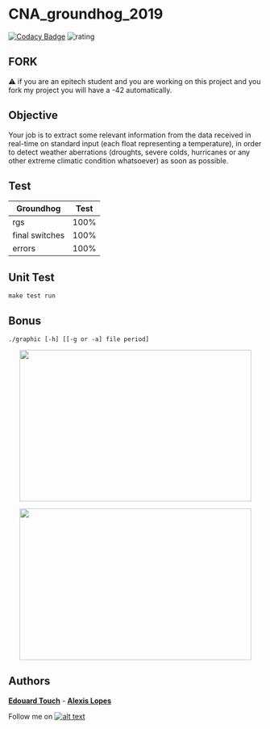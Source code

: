# CNA_groundhog_2019

[![Codacy Badge](https://api.codacy.com/project/badge/Grade/cb6e60e3c65b4f9d95a6f4c4b0141029)](https://app.codacy.com/manual/Eydou/CNA_groundhog_2019?utm_source=github.com&utm_medium=referral&utm_content=Eydou/CNA_groundhog_2019&utm_campaign=Badge_Grade_Dashboard)           ![rating](https://img.shields.io/badge/notation-★★★★★-brightgreen)

## FORK
⚠️ if you are an epitech student and you are working on this project and you fork my project 
you will have a -42 automatically.

## Objective

Your job is to extract some relevant information from the data received in real-time on standard input (each
float representing a temperature), in order to detect weather aberrations (droughts, severe colds, hurricanes
or any other extreme climatic condition whatsoever) as soon as possible.

## Test

| Groundhog | Test |
| --- | --- |
| rgs | 100% |
| final switches | 100% |
| errors | 100% |

## Unit Test

    make test run

## Bonus

    ./graphic [-h] [[-g or -a] file period]

<p align="center">
  <img width="460" height="300" src="https://github.com/Eydou/groundhog/blob/master/bonus/ground1.png">
</p>
<p align="center">
  <img width="460" height="300" src="https://github.com/Eydou/groundhog/blob/master/bonus/ground2.png">
</p>



## Authors

 **[Edouard Touch](https://github.com/Eydou)** - **[Alexis Lopes](https://github.com/LopesAlexis)**
 
[6.1]: http://i.imgur.com/0o48UoR.png (Follow me !)

[1]: https://github.com/Eydou

Follow me on [![alt text][6.1]][1]

